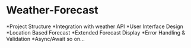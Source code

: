 # Weather-Forecast
*Project Structure *Integration with weather API *User Interface Design *Location Based Forecast *Extended Forecast Display *Error Handling & Validation *Async/Await so on...
